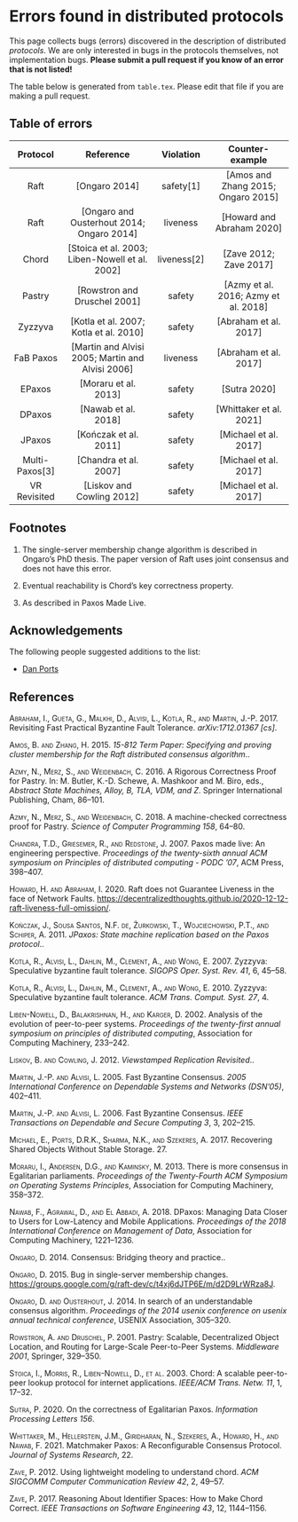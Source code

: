 # Errors found in distributed protocols

This page collects bugs (errors) discovered in the description of distributed _protocols_. We are only interested in bugs in the protocols themselves, not implementation bugs. **Please submit a pull request if you know of an error that is not listed!**

The table below is generated from `table.tex`. Please edit that file if you are making a pull request.

## Table of errors

|     Protocol     |                     Reference                      |   Violation   |            Counter-example             |
| :--------------: | :------------------------------------------------: | :-----------: | :------------------------------------: |
|       Raft       |                  \[Ongaro 2014\]                   |  safety\[1\]  |  \[Amos and Zhang 2015; Ongaro 2015\]  |
|       Raft       |    \[Ongaro and Ousterhout 2014; Ongaro 2014\]     |   liveness    |      \[Howard and Abraham 2020\]       |
|      Chord       |  \[Stoica et al. 2003; Liben-Nowell et al. 2002\]  | liveness\[2\] |        \[Zave 2012; Zave 2017\]        |
|      Pastry      |           \[Rowstron and Druschel 2001\]           |    safety     | \[Azmy et al. 2016; Azmy et al. 2018\] |
|     Zyzzyva      |      \[Kotla et al. 2007; Kotla et al. 2010\]      |    safety     |        \[Abraham et al. 2017\]         |
|    FaB Paxos     | \[Martin and Alvisi 2005; Martin and Alvisi 2006\] |   liveness    |        \[Abraham et al. 2017\]         |
|      EPaxos      |               \[Moraru et al. 2013\]               |    safety     |             \[Sutra 2020\]             |
|      DPaxos      |               \[Nawab et al. 2018\]                |    safety     |       \[Whittaker et al. 2021\]        |
|      JPaxos      |              \[Kończak et al. 2011\]               |    safety     |        \[Michael et al. 2017\]         |
| Multi-Paxos\[3\] |              \[Chandra et al. 2007\]               |    safety     |        \[Michael et al. 2017\]         |
|   VR Revisited   |            \[Liskov and Cowling 2012\]             |    safety     |        \[Michael et al. 2017\]         |

## Footnotes

1.  The single-server membership change algorithm is described in
    Ongaro’s PhD thesis. The paper version of Raft uses joint
    consensus and does not have this error.

2.  Eventual reachability is Chord’s key correctness property.

3.  As described in Paxos Made Live.

## Acknowledgements

The following people suggested additions to the list:

- [Dan Ports](https://drkp.net/)

## References

<div id="refs" class="references">

<div id="ref-abrahamRevisitingFastPractical2017">

<span class="smallcaps">Abraham, I., Gueta, G., Malkhi, D., Alvisi, L.,
Kotla, R., and Martin, J.-P.</span> 2017. Revisiting Fast Practical
Byzantine Fault Tolerance. *arXiv:1712.01367 \[cs\]*.

</div>

<div id="ref-amos15812TermPaper2015">

<span class="smallcaps">Amos, B. and Zhang, H.</span> 2015. *15-812 Term
Paper: Specifying and proving cluster membership for the Raft
distributed consensus algorithm*..

</div>

<div id="ref-azmyRigorousCorrectnessProof2016">

<span class="smallcaps">Azmy, N., Merz, S., and Weidenbach, C.</span>
2016. A Rigorous Correctness Proof for Pastry. In: M. Butler, K.-D.
Schewe, A. Mashkoor and M. Biro, eds., *Abstract State Machines, Alloy,
B, TLA, VDM, and Z*. Springer International Publishing, Cham, 86–101.

</div>

<div id="ref-azmyMachinecheckedCorrectnessProof2018">

<span class="smallcaps">Azmy, N., Merz, S., and Weidenbach, C.</span>
2018. A machine-checked correctness proof for Pastry. *Science of
Computer Programming* *158*, 64–80.

</div>

<div id="ref-chandraPaxosMadeLive2007">

<span class="smallcaps">Chandra, T.D., Griesemer, R., and Redstone,
J.</span> 2007. Paxos made live: An engineering perspective.
*Proceedings of the twenty-sixth annual ACM symposium on Principles of
distributed computing - PODC ’07*, ACM Press, 398–407.

</div>

<div id="ref-howardRaftDoesNot2020">

<span class="smallcaps">Howard, H. and Abraham, I.</span> 2020. Raft
does not Guarantee Liveness in the face of Network Faults.
<https://decentralizedthoughts.github.io/2020-12-12-raft-liveness-full-omission/>.

</div>

<div id="ref-konczakJPaxosStateMachine2011">

<span class="smallcaps">Kończak, J., Sousa Santos, N.F. de, Żurkowski,
T., Wojciechowski, P.T., and Schiper, A.</span> 2011. *JPaxos: State
machine replication based on the Paxos protocol*..

</div>

<div id="ref-kotlaZyzzyvaSpeculativeByzantine2007">

<span class="smallcaps">Kotla, R., Alvisi, L., Dahlin, M., Clement, A.,
and Wong, E.</span> 2007. Zyzzyva: Speculative byzantine fault
tolerance. *SIGOPS Oper. Syst. Rev.* *41*, 6, 45–58.

</div>

<div id="ref-kotlaZyzzyvaSpeculativeByzantine2009">

<span class="smallcaps">Kotla, R., Alvisi, L., Dahlin, M., Clement, A.,
and Wong, E.</span> 2010. Zyzzyva: Speculative byzantine fault
tolerance. *ACM Trans. Comput. Syst.* *27*, 4.

</div>

<div id="ref-liben-nowellAnalysisEvolutionPeertopeer2002">

<span class="smallcaps">Liben-Nowell, D., Balakrishnan, H., and Karger,
D.</span> 2002. Analysis of the evolution of peer-to-peer systems.
*Proceedings of the twenty-first annual symposium on principles of
distributed computing*, Association for Computing Machinery, 233–242.

</div>

<div id="ref-liskovViewstampedReplicationRevisited2012">

<span class="smallcaps">Liskov, B. and Cowling, J.</span> 2012.
*Viewstamped Replication Revisited*..

</div>

<div id="ref-martinFastByzantineConsensus2005">

<span class="smallcaps">Martin, J.-P. and Alvisi, L.</span> 2005. Fast
Byzantine Consensus. *2005 International Conference on Dependable
Systems and Networks (DSN’05)*, 402–411.

</div>

<div id="ref-martinFastByzantineConsensus2006">

<span class="smallcaps">Martin, J.-P. and Alvisi, L.</span> 2006. Fast
Byzantine Consensus. *IEEE Transactions on Dependable and Secure
Computing* *3*, 3, 202–215.

</div>

<div id="ref-michaelRecoveringSharedObjects2017">

<span class="smallcaps">Michael, E., Ports, D.R.K., Sharma, N.K., and
Szekeres, A.</span> 2017. Recovering Shared Objects Without Stable
Storage. 27.

</div>

<div id="ref-moraruThereMoreConsensus2013">

<span class="smallcaps">Moraru, I., Andersen, D.G., and Kaminsky,
M.</span> 2013. There is more consensus in Egalitarian parliaments.
*Proceedings of the Twenty-Fourth ACM Symposium on Operating Systems
Principles*, Association for Computing Machinery, 358–372.

</div>

<div id="ref-nawabDPaxosManagingData2018">

<span class="smallcaps">Nawab, F., Agrawal, D., and El Abbadi, A.</span>
2018. DPaxos: Managing Data Closer to Users for Low-Latency and Mobile
Applications. *Proceedings of the 2018 International Conference on
Management of Data*, Association for Computing Machinery, 1221–1236.

</div>

<div id="ref-ongaroConsensusBridgingTheory2014">

<span class="smallcaps">Ongaro, D.</span> 2014. Consensus: Bridging
theory and practice..

</div>

<div id="ref-ongaroBugSingleserverMembership2015">

<span class="smallcaps">Ongaro, D.</span> 2015. Bug in single-server
membership changes.
<https://groups.google.com/g/raft-dev/c/t4xj6dJTP6E/m/d2D9LrWRza8J>.

</div>

<div id="ref-ongaroSearchUnderstandableConsensus2014">

<span class="smallcaps">Ongaro, D. and Ousterhout, J.</span> 2014. In
search of an understandable consensus algorithm. *Proceedings of the
2014 usenix conference on usenix annual technical conference*, USENIX
Association, 305–320.

</div>

<div id="ref-rowstronPastryScalableDecentralized2001">

<span class="smallcaps">Rowstron, A. and Druschel, P.</span> 2001.
Pastry: Scalable, Decentralized Object Location, and Routing for
Large-Scale Peer-to-Peer Systems. *Middleware 2001*, Springer, 329–350.

</div>

<div id="ref-stoicaChordScalablePeertopeer2001">

<span class="smallcaps">Stoica, I., Morris, R., Liben-Nowell, D., et
al.</span> 2003. Chord: A scalable peer-to-peer lookup protocol for
internet applications. *IEEE/ACM Trans. Netw.* *11*, 1, 17–32.

</div>

<div id="ref-sutraCorrectnessEgalitarianPaxos2020">

<span class="smallcaps">Sutra, P.</span> 2020. On the correctness of
Egalitarian Paxos. *Information Processing Letters* *156*.

</div>

<div id="ref-whittakerMatchmakerPaxosReconfigurable2021">

<span class="smallcaps">Whittaker, M., Hellerstein, J.M., Giridharan,
N., Szekeres, A., Howard, H., and Nawab, F.</span> 2021. Matchmaker
Paxos: A Reconfigurable Consensus Protocol. *Journal of Systems
Research*, 22.

</div>

<div id="ref-zaveUsingLightweightModeling2012">

<span class="smallcaps">Zave, P.</span> 2012. Using lightweight modeling
to understand chord. *ACM SIGCOMM Computer Communication Review* *42*,
2, 49–57.

</div>

<div id="ref-zaveReasoningIdentifierSpaces2017">

<span class="smallcaps">Zave, P.</span> 2017. Reasoning About Identifier
Spaces: How to Make Chord Correct. *IEEE Transactions on Software
Engineering* *43*, 12, 1144–1156.

</div>

</div>